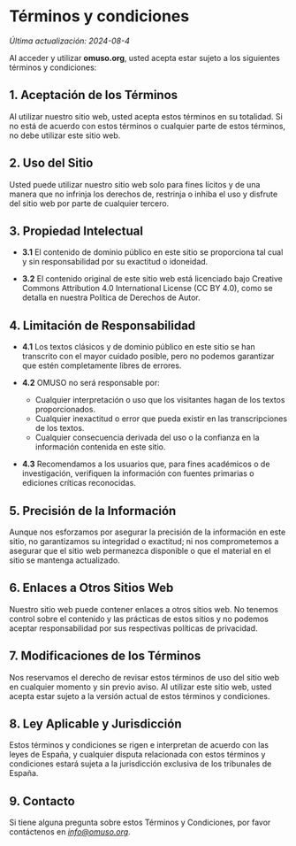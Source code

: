# Términos y condiciones

_Última actualización: 2024-08-4_

Al acceder y utilizar **omuso.org**, usted acepta estar sujeto a los siguientes términos y condiciones:

## 1. Aceptación de los Términos

Al utilizar nuestro sitio web, usted acepta estos términos en su totalidad. Si no está de acuerdo con estos términos o cualquier parte de estos términos, no debe utilizar este sitio web.

## 2. Uso del Sitio

Usted puede utilizar nuestro sitio web solo para fines lícitos y de una manera que no infrinja los derechos de, restrinja o inhiba el uso y disfrute del sitio web por parte de cualquier tercero.

## 3. Propiedad Intelectual

- **3.1** El contenido de dominio público en este sitio se proporciona tal cual y sin responsabilidad por su exactitud o idoneidad.

- **3.2** El contenido original de este sitio web está licenciado bajo Creative Commons Attribution 4.0 International License (CC BY 4.0), como se detalla en nuestra Política de Derechos de Autor.

## 4. Limitación de Responsabilidad

- **4.1** Los textos clásicos y de dominio público en este sitio se han transcrito con el mayor cuidado posible, pero no podemos garantizar que estén completamente libres de errores.

- **4.2** OMUSO no será responsable por:

  - Cualquier interpretación o uso que los visitantes hagan de los textos proporcionados.
  - Cualquier inexactitud o error que pueda existir en las transcripciones de los textos.
  - Cualquier consecuencia derivada del uso o la confianza en la información contenida en este sitio.

- **4.3** Recomendamos a los usuarios que, para fines académicos o de investigación, verifiquen la información con fuentes primarias o ediciones críticas reconocidas.

## 5. Precisión de la Información

Aunque nos esforzamos por asegurar la precisión de la información en este sitio, no garantizamos su integridad o exactitud; ni nos comprometemos a asegurar que el sitio web permanezca disponible o que el material en el sitio se mantenga actualizado.

## 6. Enlaces a Otros Sitios Web

Nuestro sitio web puede contener enlaces a otros sitios web. No tenemos control sobre el contenido y las prácticas de estos sitios y no podemos aceptar responsabilidad por sus respectivas políticas de privacidad.

## 7. Modificaciones de los Términos

Nos reservamos el derecho de revisar estos términos de uso del sitio web en cualquier momento y sin previo aviso. Al utilizar este sitio web, usted acepta estar sujeto a la versión actual de estos términos y condiciones.

## 8. Ley Aplicable y Jurisdicción

Estos términos y condiciones se rigen e interpretan de acuerdo con las leyes de España, y cualquier disputa relacionada con estos términos y condiciones estará sujeta a la jurisdicción exclusiva de los tribunales de España.

## 9. Contacto

Si tiene alguna pregunta sobre estos Términos y Condiciones, por favor contáctenos en *info@omuso.org*.
